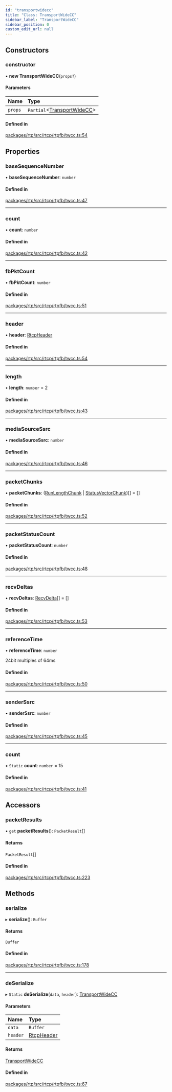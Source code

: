 ```yaml
---
id: "transportwidecc"
title: "Class: TransportWideCC"
sidebar_label: "TransportWideCC"
sidebar_position: 0
custom_edit_url: null
---
```


## Constructors

### constructor

• **new TransportWideCC**(`props?`)

#### Parameters

| Name | Type |
| :------ | :------ |
| `props` | `Partial`<[TransportWideCC](transportwidecc.md)\> |

#### Defined in

[packages/rtp/src/rtcp/rtpfb/twcc.ts:54](https://github.com/shinyoshiaki/werift-webrtc/blob/8a77e73/packages/rtp/src/rtcp/rtpfb/twcc.ts#L54)

## Properties

### baseSequenceNumber

• **baseSequenceNumber**: `number`

#### Defined in

[packages/rtp/src/rtcp/rtpfb/twcc.ts:47](https://github.com/shinyoshiaki/werift-webrtc/blob/8a77e73/packages/rtp/src/rtcp/rtpfb/twcc.ts#L47)

___

### count

• **count**: `number`

#### Defined in

[packages/rtp/src/rtcp/rtpfb/twcc.ts:42](https://github.com/shinyoshiaki/werift-webrtc/blob/8a77e73/packages/rtp/src/rtcp/rtpfb/twcc.ts#L42)

___

### fbPktCount

• **fbPktCount**: `number`

#### Defined in

[packages/rtp/src/rtcp/rtpfb/twcc.ts:51](https://github.com/shinyoshiaki/werift-webrtc/blob/8a77e73/packages/rtp/src/rtcp/rtpfb/twcc.ts#L51)

___

### header

• **header**: [RtcpHeader](rtcpheader.md)

#### Defined in

[packages/rtp/src/rtcp/rtpfb/twcc.ts:54](https://github.com/shinyoshiaki/werift-webrtc/blob/8a77e73/packages/rtp/src/rtcp/rtpfb/twcc.ts#L54)

___

### length

• **length**: `number` = 2

#### Defined in

[packages/rtp/src/rtcp/rtpfb/twcc.ts:43](https://github.com/shinyoshiaki/werift-webrtc/blob/8a77e73/packages/rtp/src/rtcp/rtpfb/twcc.ts#L43)

___

### mediaSourceSsrc

• **mediaSourceSsrc**: `number`

#### Defined in

[packages/rtp/src/rtcp/rtpfb/twcc.ts:46](https://github.com/shinyoshiaki/werift-webrtc/blob/8a77e73/packages/rtp/src/rtcp/rtpfb/twcc.ts#L46)

___

### packetChunks

• **packetChunks**: ([RunLengthChunk](runlengthchunk.md) \| [StatusVectorChunk](statusvectorchunk.md))[] = []

#### Defined in

[packages/rtp/src/rtcp/rtpfb/twcc.ts:52](https://github.com/shinyoshiaki/werift-webrtc/blob/8a77e73/packages/rtp/src/rtcp/rtpfb/twcc.ts#L52)

___

### packetStatusCount

• **packetStatusCount**: `number`

#### Defined in

[packages/rtp/src/rtcp/rtpfb/twcc.ts:48](https://github.com/shinyoshiaki/werift-webrtc/blob/8a77e73/packages/rtp/src/rtcp/rtpfb/twcc.ts#L48)

___

### recvDeltas

• **recvDeltas**: [RecvDelta](recvdelta.md)[] = []

#### Defined in

[packages/rtp/src/rtcp/rtpfb/twcc.ts:53](https://github.com/shinyoshiaki/werift-webrtc/blob/8a77e73/packages/rtp/src/rtcp/rtpfb/twcc.ts#L53)

___

### referenceTime

• **referenceTime**: `number`

24bit multiples of 64ms

#### Defined in

[packages/rtp/src/rtcp/rtpfb/twcc.ts:50](https://github.com/shinyoshiaki/werift-webrtc/blob/8a77e73/packages/rtp/src/rtcp/rtpfb/twcc.ts#L50)

___

### senderSsrc

• **senderSsrc**: `number`

#### Defined in

[packages/rtp/src/rtcp/rtpfb/twcc.ts:45](https://github.com/shinyoshiaki/werift-webrtc/blob/8a77e73/packages/rtp/src/rtcp/rtpfb/twcc.ts#L45)

___

### count

▪ `Static` **count**: `number` = 15

#### Defined in

[packages/rtp/src/rtcp/rtpfb/twcc.ts:41](https://github.com/shinyoshiaki/werift-webrtc/blob/8a77e73/packages/rtp/src/rtcp/rtpfb/twcc.ts#L41)

## Accessors

### packetResults

• `get` **packetResults**(): `PacketResult`[]

#### Returns

`PacketResult`[]

#### Defined in

[packages/rtp/src/rtcp/rtpfb/twcc.ts:223](https://github.com/shinyoshiaki/werift-webrtc/blob/8a77e73/packages/rtp/src/rtcp/rtpfb/twcc.ts#L223)

## Methods

### serialize

▸ **serialize**(): `Buffer`

#### Returns

`Buffer`

#### Defined in

[packages/rtp/src/rtcp/rtpfb/twcc.ts:178](https://github.com/shinyoshiaki/werift-webrtc/blob/8a77e73/packages/rtp/src/rtcp/rtpfb/twcc.ts#L178)

___

### deSerialize

▸ `Static` **deSerialize**(`data`, `header`): [TransportWideCC](transportwidecc.md)

#### Parameters

| Name | Type |
| :------ | :------ |
| `data` | `Buffer` |
| `header` | [RtcpHeader](rtcpheader.md) |

#### Returns

[TransportWideCC](transportwidecc.md)

#### Defined in

[packages/rtp/src/rtcp/rtpfb/twcc.ts:67](https://github.com/shinyoshiaki/werift-webrtc/blob/8a77e73/packages/rtp/src/rtcp/rtpfb/twcc.ts#L67)
